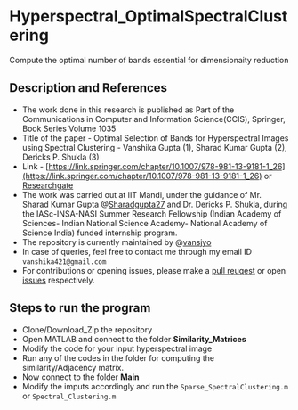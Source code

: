 # Hyperspectral_OptimalSpectralClustering
Compute the optimal number of bands essential for dimensionaity reduction


## Description and References
- The work done in this research is published as Part of the Communications in Computer and Information Science(CCIS), Springer, Book Series Volume 1035
- Title of the paper - Optimal Selection of Bands for Hyperspectral Images using Spectral Clustering - Vanshika Gupta (1), Sharad Kumar Gupta (2), Dericks P. Shukla (3)
- Link - [https://link.springer.com/chapter/10.1007/978-981-13-9181-1_26](https://link.springer.com/chapter/10.1007/978-981-13-9181-1_26) or [Researchgate](https://www.researchgate.net/publication/334562338_Optimal_Selection_of_Bands_for_Hyperspectral_Images_Using_Spectral_Clustering)
- The work was carried out at IIT Mandi, under the guidance of Mr. Sharad Kumar Gupta @[Sharadgupta27](https://github.com/sharadgupta27) and Dr. Dericks P. Shukla, during the IASc-INSA-NASI Summer Research Fellowship (Indian Academy of Sciences- Indian National Science Academy- National Academy of Science India) funded internship program. 
- The repository is currently maintained by @[vansjyo](https://github.com/vansjyo)
- In case of queries, feel free to contact me through my email ID `vanshika421@gmail.com` 
- For contributions or opening issues, please make a [pull reuqest](https://github.com/vansjyo/Hyperspectral_OptimalSpectralClustering/pulls) or open [issues](https://github.com/vansjyo/Hyperspectral_OptimalSpectralClustering/issues) respectively.

## Steps to run the program
- Clone/Download_Zip the repository
- Open MATLAB and connect to the folder **Similarity_Matrices**
- Modify the code for your input hyperspectral image
- Run any of the codes in the folder for computing the similarity/Adjacency matrix.
- Now connect to the folder **Main**
- Modify the imputs accordingly and run the `Sparse_SpectralClustering.m` or `Spectral_Clustering.m` 

